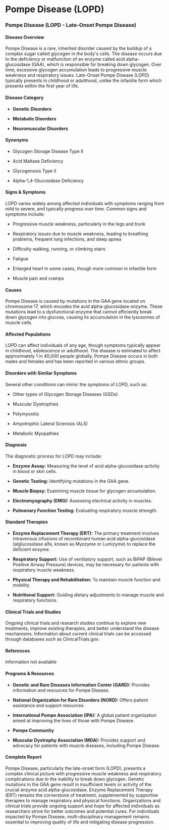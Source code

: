 # Pompe Disease (LOPD)
### Pompe Disease (LOPD - Late-Onset Pompe Disease)

#### Disease Overview
Pompe Disease is a rare, inherited disorder caused by the buildup of a complex sugar called glycogen in the body's cells. The disease occurs due to the deficiency or malfunction of an enzyme called acid alpha-glucosidase (GAA), which is responsible for breaking down glycogen. Over time, excessive glycogen accumulation leads to progressive muscle weakness and respiratory issues. Late-Onset Pompe Disease (LOPD) typically presents in childhood or adulthood, unlike the infantile form which presents within the first year of life.

#### Disease Category
- **Genetic Disorders**
- **Metabolic Disorders**
- **Neuromuscular Disorders**

#### Synonyms
- Glycogen Storage Disease Type II
- Acid Maltase Deficiency
- Glycogenosis Type II
- Alpha-1,4-Glucosidase Deficiency

#### Signs & Symptoms
LOPD varies widely among affected individuals with symptoms ranging from mild to severe, and typically progress over time. Common signs and symptoms include:
- Progressive muscle weakness, particularly in the legs and trunk
- Respiratory issues due to muscle weakness, leading to breathing problems, frequent lung infections, and sleep apnea
- Difficulty walking, running, or climbing stairs
- Fatigue
- Enlarged heart in some cases, though more common in infantile form
- Muscle pain and cramps

#### Causes
Pompe Disease is caused by mutations in the GAA gene located on chromosome 17, which encodes the acid alpha-glucosidase enzyme. These mutations lead to a dysfunctional enzyme that cannot efficiently break down glycogen into glucose, causing its accumulation in the lysosomes of muscle cells.

#### Affected Populations
LOPD can affect individuals of any age, though symptoms typically appear in childhood, adolescence or adulthood. The disease is estimated to affect approximately 1 in 40,000 people globally. Pompe Disease occurs in both males and females and has been reported in various ethnic groups.

#### Disorders with Similar Symptoms
Several other conditions can mimic the symptoms of LOPD, such as:
- Other types of Glycogen Storage Diseases (GSDs)
- Muscular Dystrophies
- Polymyositis
- Amyotrophic Lateral Sclerosis (ALS)
- Metabolic Myopathies

#### Diagnosis
The diagnostic process for LOPD may include:
- **Enzyme Assay:** Measuring the level of acid alpha-glucosidase activity in blood or skin cells.
- **Genetic Testing:** Identifying mutations in the GAA gene.
- **Muscle Biopsy:** Examining muscle tissue for glycogen accumulation.
- **Electromyography (EMG):** Assessing electrical activity in muscles.
- **Pulmonary Function Testing:** Evaluating respiratory muscle strength.

#### Standard Therapies
- **Enzyme Replacement Therapy (ERT):** The primary treatment involves intravenous infusions of recombinant human acid alpha-glucosidase (alglucosidase alfa, known as Myozyme or Lumizyme) to replace the deficient enzyme.
- **Respiratory Support:** Use of ventilatory support, such as BiPAP (Bilevel Positive Airway Pressure) devices, may be necessary for patients with respiratory muscle weakness.
- **Physical Therapy and Rehabilitation:** To maintain muscle function and mobility.
- **Nutritional Support:** Guiding dietary adjustments to manage muscle and respiratory functions.

#### Clinical Trials and Studies
Ongoing clinical trials and research studies continue to explore new treatments, improve existing therapies, and better understand the disease mechanisms. Information about current clinical trials can be accessed through databases such as ClinicalTrials.gov.

#### References
Information not available

#### Programs & Resources
- **Genetic and Rare Diseases Information Center (GARD):** Provides information and resources for Pompe Disease.
- **National Organization for Rare Disorders (NORD):** Offers patient assistance and support resources.
- **International Pompe Association (IPA):** A global patient organization aimed at improving the lives of those with Pompe Disease.
- **Pompe Community**
- **Muscular Dystrophy Association (MDA):** Provides support and advocacy for patients with muscle diseases, including Pompe Disease.

#### Complete Report
Pompe Disease, particularly the late-onset form (LOPD), presents a complex clinical picture with progressive muscle weakness and respiratory complications due to the inability to break down glycogen. Genetic mutations in the GAA gene result in insufficient levels or activity of the crucial enzyme acid alpha-glucosidase. Enzyme Replacement Therapy (ERT) remains the cornerstone of treatment, supplemented by supportive therapies to manage respiratory and physical functions. Organizations and clinical trials provide ongoing support and hope for affected individuals as researchers strive for better outcomes and potential cures. For individuals impacted by Pompe Disease, multi-disciplinary management remains essential to improving quality of life and mitigating disease progression.
